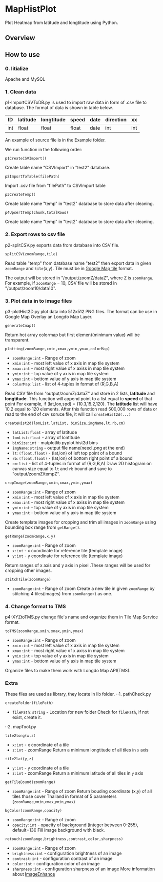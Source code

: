 # MapHistPlot
Plot Heatmap from latitude and longtitude using Python.

## Overview

## How to use
### 0. Iitialize
  Apache and MySQL
### 1. Clean data
  p1-ImportCSVToDB.py is used to import raw data in form of .csv file to database. The format of data is shown in table below.
  
ID | latitude | longtitude | speed | date | direction | xx 
--- | --- | --- | --- | --- | --- | ---
int | float | float | float | date | int | int


An example of source file is in the Example folder.

We run function in the following order:
```
p1CreateCSVImport()
```
Create table name "CSVImport" in "test2" database.

```
p2ImportToTable(filePath)
```
Import .csv file from "filePath" to CSVImport table

```
p3CreateTemp()
```
Create table name "temp" in "test2" database to store data after cleaning.

```
p4UpsertTemp(chunk,totalRows)
```
Create table name "temp" in "test2" database to store data after cleaning.

### 2. Export rows to csv file
  p2-splitCSV.py exports data from database into CSV file.
  
```
splitCSV(zoomRange,tile)
```

Read table "temp" from database name "test2" then export data in given `zoomRange` and `tile`(x,y). Tile must be in [Google Map tile](http://www.maptiler.org/google-maps-coordinates-tile-bounds-projection/) format.
  
The output will be stored in "/output/zoomZ/dataZ", where Z is `zoomRange`. For example, if `zoomRange` = 10, CSV file will be stored in "/output/zoom10/data10".
  
  
### 3. Plot data in to image files
  p3-plotHist2D.py plot data into 512x512 PNG files. The format can be use in Google Map Overlay an Longdo Map Layer.
  
```
generateCmap()
```
Return hot array colormap but first element(minimum value) will be transparent. 

```
plotting(zoomRange,xmin,xmax,ymin,ymax,colorMap)
```
* `zoomRange:int` - Range of zoom
* `xmin:int` - most left value of x axis in map tile system
* `xmax:int` - most right value of x axiss in map tile system
* `ymin:int` - top value of y axis in map tile system
* `ymax:int` - bottom value of y axis in map tile system
* `colorMap:list` - list of 4-tuples in format of (R,G,B,A)

Read CSV file from "output/zoomZ/dataZ" and store in 2 lists, __latitude__ and __longtitude__. This function will append point to a list equal to __speed__ of that point
For example, if (lat,lon,spd) = (10.3,15.2,120). The __latitude__ list will have 10.2 equal to 120 elements.
After this function read 500,000 rows of data or read to the end of csv soruce file, it will call `createHist2d(...)`

```
createHist2d(lonList,latList, binSize,imgName,lt,rb,cm)
```
* `latList:float` - array of latitude
* `lonList:float` - array of lontitude
* `binSize:int` - matplotlib.pyplot.hist2d bins
* `imgName:string` - output file name(need .png at the end)
* `lt:(float,float)` - (lat,lon) of left top point of a bound
* `rb:(float,float)` - (lat,lon) of bottom right point of a bound
* `cm:list` - list of 4-tuples in format of (R,G,B,A)
  Draw 2D histogram on canvas size equal to `lt` and `rb` bound and save to "output/zoomZ/tempZ".
  
```
cropImage(zoomRange,xmin,xmax,ymin,ymax)
```
* `zoomRange:int` - Range of zoom
* `xmin:int` - most left value of x axis in map tile system
* `xmax:int` - most right value of x axiss in map tile system
* `ymin:int` - top value of y axis in map tile system
* `ymax:int` - bottom value of y axis in map tile system

Create template images for cropping and trim all images in `zoomRange` using bounding box range from `getRange()`.

```
getRange(zoomRange,x,y)
```
* `zoomRange:int` - Range of zoom
* `x:int` - x coordinate for reference tile (template image)
* `y:int` - y coordinate for reference tile (template image)

Return ranges of x axis and y axis in pixel .These ranges will be used for cropping other images.

```
stitchTile(zoomRange)
```
* `zoomRange:int` - Range of zoom
Create a new tile in given `zoomRange` by stitching 4 tiles(images) from `zoomRange+1` as one.

### 4. Change format to TMS
  p4-XYZtoTMS.py change file's name and organize them in Tile Map Service format.
  
```
toTMS(zoomRange,xmin,xmax,ymin,ymax)
```
* `zoomRange:int` - Range of zoom
* `xmin:int` - most left value of x axis in map tile system
* `xmax:int` - most right value of x axiss in map tile system
* `ymin:int` - top value of y axis in map tile system
* `ymax:int` - bottom value of y axis in map tile system

Organize files to make them work with Longdo Map API(TMS).

### Extra
  These files are used as library, they locate in lib folder.
  ⋅⋅1. pathCheck.py
```
createFolder(filePath)
```
* `filePath:string` - Location for new folder
  Check for `filePath`, if not exist, create it.
 
 
 ⋅⋅2. mapTool.py
```
tile2long(x,z) 
```
* `x:int` - x coordinate of a tile
* `z:int` - zoomRange
Return a minimum longtitude of all tiles in `x` axis

```
tile2lat(y,z) 
```
* `y:int` - y coordinate of a tile
* `z:int` - zoomRange
Return a minimum latitude of all tiles in `y` axis

```
getTileBound(zoomRange) 
```
* `zoomRange:int` - Range of zoom
Return bouding coordinate (x,y) of all tiles those cover Thailand in format of 5 parameters (`zoomRange`,`xmin`,`xmax`,`ymin`,`ymax`)

```
bgColor(zoomRange,opacity) 
```
* `zoomRange:int` - Range of zoom
* `opacity:int` - opacity of background (integer between 0-255), default=130
Fill image background with black.

```
retouch(zoomRange,brightness,contrast,color,sharpness) 
```
* `zoomRange:int` - Range of zoom
* `brightness:int` - configuration brightness of an image
* `contrast:int` - configuration contrast of an image
* `color:int` - configuration color of an image
* `sharpness:int` - configuration sharpness of an image
More information about [ImageEnhance](https://pillow.readthedocs.io/en/3.0.x/reference/ImageEnhance.html)




